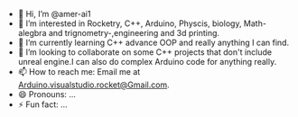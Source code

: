- 👋 Hi, I’m @amer-ai1
- 👀 I’m interested in Rocketry, C++, Arduino, Physcis, biology, Math-alegbra and trignometry-,engineering and 3d printing.
- 🌱 I’m currently learning C++ advance OOP and really anything I can find.
- 💞️ I’m looking to collaborate on some C++ projects that don't include unreal engine.I can also do complex Arduino code for anything really.
- 📫 How to reach me: Email me at Arduino.visualstudio.rocket@Gmail.com.
- 😄 Pronouns: ...
- ⚡ Fun fact: ...

<!---
amer-ai1/amer-ai1 is a ✨ special ✨ repository because its `README.md` (this file) appears on your GitHub profile.
You can click the Preview link to take a look at your changes.
--->
